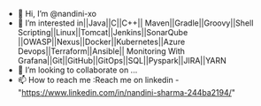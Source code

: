 - 👋 Hi, I’m @nandini-xo
- 👀 I’m interested in||Java||C||C++||
Maven||Gradle||Groovy||Shell Scripting||Linux||Tomcat||Jenkins||SonarQube
||OWASP||Nexus||Docker||Kubernetes||Azure Devops||Terraform||Ansible||
Monitoring With Grafana||Git||GitHub||GitOps||SQL||Pyspark||JIRA||YARN
- 💞️ I’m looking to collaborate on ...
- 📫 How to reach me :Reach me on linkedin -"https://www.linkedin.com/in/nandini-sharma-244ba2194/"

<!---
nandini-xo/nandini-xo is a ✨ special ✨ repository because its `README.md` (this file) appears on your GitHub profile.
You can click the Preview link to take a look at your changes.
--->

